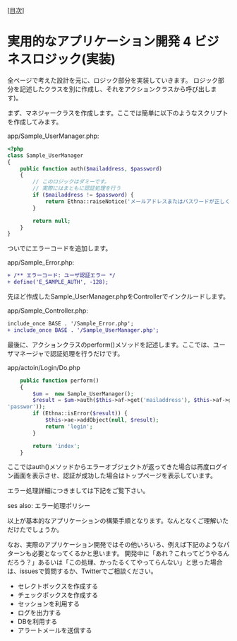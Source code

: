 [[目次](README.md)]
# 実用的なアプリケーション開発 4 ビジネスロジック(実装)

全ページで考えた設計を元に、ロジック部分を実装していきます。
ロジック部分を記述したクラスを別に作成し、それをアクションクラスから呼び出します)。

まず、マネジャークラスを作成します。ここでは簡単に以下のようなスクリプトを作成してみます。

app/Sample_UserManager.php:

```php
<?php
class Sample_UserManager
{
    public function auth($mailaddress, $password)
    {
        // このロジックはダミーです。
        // 実際にはまともに認証処理を行う
        if ($mailaddress != $password) {
            return Ethna::raiseNotice('メールアドレスまたはパスワードが正しくありません', E_SAMPLE_AUTH);
        }

        return null;
    }
}
```

ついでにエラーコードを追加します。

app/Sample_Error.php:

```diff
+ /** エラーコード: ユーザ認証エラー */
+ define('E_SAMPLE_AUTH', -128);
```

先ほど作成したSample_UserManager.phpをControllerでインクルードします。

app/Sample_Controller.php:

```diff
include_once BASE . '/Sample_Error.php';
+ include_once BASE . '/Sample_UserManager.php';
```

最後に、アクションクラスのperform()メソッドを記述します。ここでは、ユーザマネージャで認証処理を行うだけです。

app/actoin/Login/Do.php

```php
    public function perform()
    {
        $um =  new Sample_UserManager();
        $result = $um->auth($this->af->get('mailaddress'), $this->af->ge
'passwor'));
        if (Ethna::isError($result)) {
            $this->ae->addObject(null, $result);
            return 'login';
        }

        return 'index';
    }
```

ここではauth()メソッドからエラーオブジェクトが返ってきた場合は再度ログイン画面を表示させ、認証が成功した場合はトップページを表示しています。

エラー処理詳細につきましては下記をご覧下さい。

ses also: エラー処理ポリシー

以上が基本的なアプリケーションの構築手順となります。なんとなくご理解いただけたでしょうか。

なお、実際のアプリケーション開発ではその他いろいろ、例えば下記のようなパターンも必要となってくるかと思います。
開発中に「あれ？これってどうやるんだろう？」あるいは「この処理、かったるくてやってらんない」と思った場合は、issuesで質問するか、Twitterでご相談ください。

* セレクトボックスを作成する
* チェックボックスを作成する
* セッションを利用する
* ログを出力する
* DBを利用する
* アラートメールを送信する
